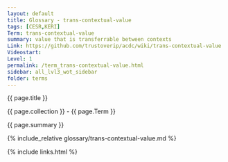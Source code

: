 ```yaml
---
layout: default
title: Glossary - trans-contextual-value
tags: [CESR,KERI]
Term: trans-contextual-value
summary: value that is transferrable between contexts
Link: https://github.com/trustoverip/acdc/wiki/trans-contextual-value
Videostart: 
Level: 1
permalink: /term_trans-contextual-value.html
sidebar: all_lvl3_wot_sidebar
folder: terms
---
```


{{ page.title }}

{{ page.collection }} - {{ page.Term }}

   {{ page.summary }}

{% include_relative glossary/trans-contextual-value.md %}

 {% include links.html %} 
